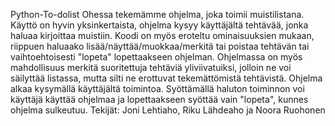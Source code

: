 Python-To-dolist
Ohessa tekemämme ohjelma, joka toimii muistilistana. Käyttö on hyvin yksinkertaista, ohjelma kysyy käyttäjältä tehtävää, jonka haluaa kirjoittaa muistiin. Koodi on myös eroteltu ominaisuuksien mukaan, riippuen haluaako lisää/näyttää/muokkaa/merkitä tai poistaa tehtävän tai vaihtoehtoisesti "lopeta" lopettaakseen ohjelman. Ohjelmassa on myös mahdollisuus merkitä suoritettuja tehtäviä yliviivatuiksi, jolloin ne voi säilyttää listassa, mutta silti ne erottuvat tekemättömistä tehtävistä.
Ohjelma alkaa kysymällä käyttäjältä toimintoa. Syöttämällä haluton toiminnon voi käyttäjä käyttää ohjelmaa ja lopettaakseen syöttää vain "lopeta", kunnes ohjelma sulkeutuu.
Tekijät: Joni Lehtiaho, Riku Lähdeaho ja Noora Ruohonen

